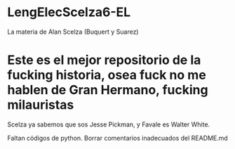 # LengElecScelza6-EL
La materia de Alan Scelza (Buquert y Suarez)

# Este es el mejor repositorio de la fucking historia, osea fuck no me hablen de Gran Hermano, fucking milauristas
Scelza ya sabemos que sos Jesse Pickman, y Favale es Walter White.

Faltan códigos de python. Borrar comentarios inadecuados del README.md
